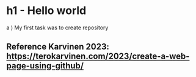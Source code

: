 # h1 - Hello world

a ) My first task was to create repository

## Reference Karvinen 2023: https://terokarvinen.com/2023/create-a-web-page-using-github/

